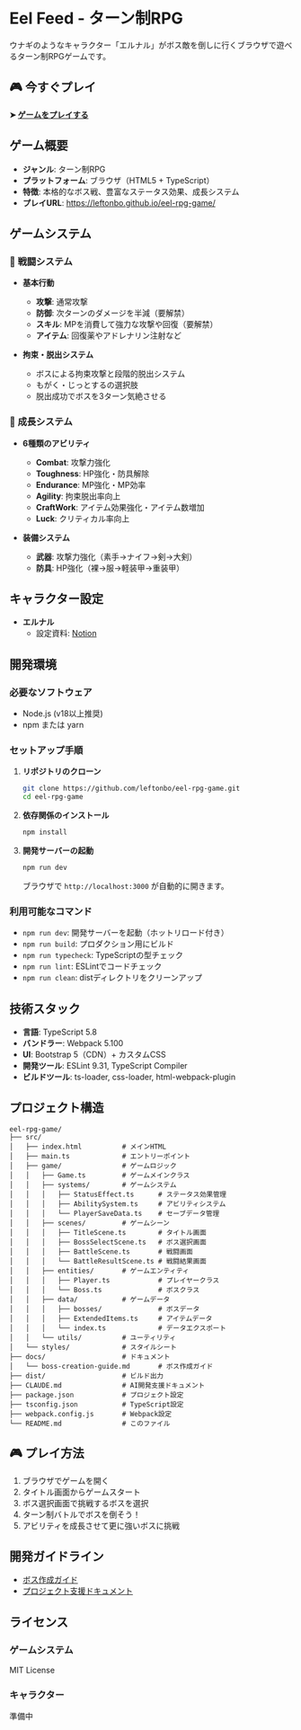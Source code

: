 # Eel Feed - ターン制RPG

ウナギのようなキャラクター「エルナル」がボス敵を倒しに行くブラウザで遊べるターン制RPGゲームです。

## 🎮 **今すぐプレイ**

**➤ [ゲームをプレイする](https://leftonbo.github.io/eel-rpg-game/)**

## ゲーム概要

- **ジャンル**: ターン制RPG
- **プラットフォーム**: ブラウザ（HTML5 + TypeScript）
- **特徴**: 本格的なボス戦、豊富なステータス効果、成長システム
- **プレイURL**: https://leftonbo.github.io/eel-rpg-game/

## ゲームシステム

### 🎯 **戦闘システム**

- **基本行動**
  - **攻撃**: 通常攻撃
  - **防御**: 次ターンのダメージを半減（要解禁）
  - **スキル**: MPを消費して強力な攻撃や回復（要解禁）
  - **アイテム**: 回復薬やアドレナリン注射など

- **拘束・脱出システム**
  - ボスによる拘束攻撃と段階的脱出システム
  - もがく・じっとするの選択肢
  - 脱出成功でボスを3ターン気絶させる

### 🌟 **成長システム**

- **6種類のアビリティ**
  - **Combat**: 攻撃力強化
  - **Toughness**: HP強化・防具解除
  - **Endurance**: MP強化・MP効率
  - **Agility**: 拘束脱出率向上
  - **CraftWork**: アイテム効果強化・アイテム数増加
  - **Luck**: クリティカル率向上

- **装備システム**
  - **武器**: 攻撃力強化（素手→ナイフ→剣→大剣）
  - **防具**: HP強化（裸→服→軽装甲→重装甲）

## キャラクター設定

- **エルナル**
  - 設定資料: [Notion](https://tonbonotion01.notion.site/mycharacter-elnal)

## 開発環境

### 必要なソフトウェア

- Node.js (v18以上推奨)
- npm または yarn

### セットアップ手順

1. **リポジトリのクローン**

   ```bash
   git clone https://github.com/leftonbo/eel-rpg-game.git
   cd eel-rpg-game
   ```

2. **依存関係のインストール**

   ```bash
   npm install
   ```

3. **開発サーバーの起動**

   ```bash
   npm run dev
   ```

   ブラウザで `http://localhost:3000` が自動的に開きます。

### 利用可能なコマンド

- `npm run dev`: 開発サーバーを起動（ホットリロード付き）
- `npm run build`: プロダクション用にビルド
- `npm run typecheck`: TypeScriptの型チェック
- `npm run lint`: ESLintでコードチェック
- `npm run clean`: distディレクトリをクリーンアップ

## 技術スタック

- **言語**: TypeScript 5.8
- **バンドラー**: Webpack 5.100
- **UI**: Bootstrap 5（CDN）+ カスタムCSS
- **開発ツール**: ESLint 9.31, TypeScript Compiler
- **ビルドツール**: ts-loader, css-loader, html-webpack-plugin

## プロジェクト構造

```text
eel-rpg-game/
├── src/
│   ├── index.html          # メインHTML
│   ├── main.ts             # エントリーポイント
│   ├── game/               # ゲームロジック
│   │   ├── Game.ts         # ゲームメインクラス
│   │   ├── systems/        # ゲームシステム
│   │   │   ├── StatusEffect.ts      # ステータス効果管理
│   │   │   ├── AbilitySystem.ts     # アビリティシステム
│   │   │   └── PlayerSaveData.ts    # セーブデータ管理
│   │   ├── scenes/         # ゲームシーン
│   │   │   ├── TitleScene.ts        # タイトル画面
│   │   │   ├── BossSelectScene.ts   # ボス選択画面
│   │   │   ├── BattleScene.ts       # 戦闘画面
│   │   │   └── BattleResultScene.ts # 戦闘結果画面
│   │   ├── entities/       # ゲームエンティティ
│   │   │   ├── Player.ts            # プレイヤークラス
│   │   │   └── Boss.ts              # ボスクラス
│   │   ├── data/           # ゲームデータ
│   │   │   ├── bosses/              # ボスデータ
│   │   │   ├── ExtendedItems.ts     # アイテムデータ
│   │   │   └── index.ts             # データエクスポート
│   │   └── utils/          # ユーティリティ
│   └── styles/             # スタイルシート
├── docs/                   # ドキュメント
│   └── boss-creation-guide.md       # ボス作成ガイド
├── dist/                   # ビルド出力
├── CLAUDE.md               # AI開発支援ドキュメント
├── package.json            # プロジェクト設定
├── tsconfig.json           # TypeScript設定
├── webpack.config.js       # Webpack設定
└── README.md               # このファイル
```

## 🎮 **プレイ方法**

1. ブラウザでゲームを開く
2. タイトル画面からゲームスタート
3. ボス選択画面で挑戦するボスを選択
4. ターン制バトルでボスを倒そう！
5. アビリティを成長させて更に強いボスに挑戦

## 開発ガイドライン

- [ボス作成ガイド](docs/boss-creation-guide.md)
- [プロジェクト支援ドキュメント](CLAUDE.md)

## ライセンス

### ゲームシステム

MIT License

### キャラクター

準備中
